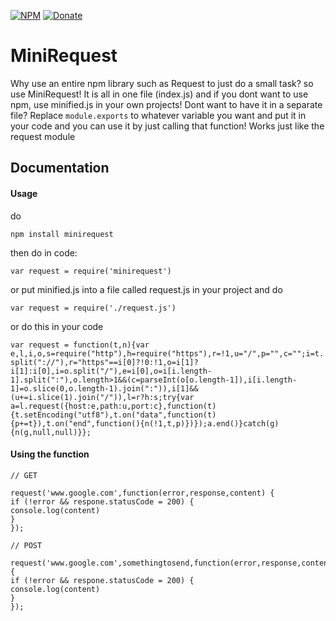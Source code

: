 [![NPM](https://img.shields.io/badge/Module-Npm-blue.svg)](https://www.npmjs.com/package/minirequest)
[![Donate](https://img.shields.io/badge/Donate-Paypal-brightgreen.svg)](https://paypal.me/andrews54757)
# MiniRequest
Why use an entire npm library such as Request to just do a small task? so use MiniRequest! It is all in one file (index.js) and if you dont want to use npm, use minified.js in your own projects! Dont want to have it in a separate file? Replace ``module.exports`` to whatever variable you want and put it in your code and you can use it by just calling that function! Works just like the request module

## Documentation
#### Usage

do


``npm install minirequest``


then do in code: 


``var request = require('minirequest')``


or put minified.js into a file called request.js in your project and do


``var request = require('./request.js')``


or do this in your code


``var request = function(t,n){var e,l,i,o,s=require("http"),h=require("https"),r=!1,u="/",p="",c="";i=t.split("://"),r="https"==i[0]?!0:!1,o=i[1]?i[1]:i[0],i=o.split("/"),e=i[0],o=i[i.length-1].split(":"),o.length>1&&(c=parseInt(o[o.length-1]),i[i.length-1]=o.slice(0,o.length-1).join(":")),i[1]&&(u+=i.slice(1).join("/")),l=r?h:s;try{var a=l.request({host:e,path:u,port:c},function(t){t.setEncoding("utf8"),t.on("data",function(t){p+=t}),t.on("end",function(){n(!1,t,p)})});a.end()}catch(g){n(g,null,null)}};``


#### Using the function
```
// GET

request('www.google.com',function(error,response,content) {
if (!error && respone.statusCode = 200) {
console.log(content)
}
});

// POST

request('www.google.com',somethingtosend,function(error,response,content) {
if (!error && respone.statusCode = 200) {
console.log(content)
}
});

```
